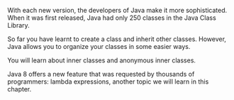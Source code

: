 With each new version, the developers of Java make it more sophisticated.
When it was first released, Java had only 250 classes in the Java Class Library.

So far you have learnt to create a class and inherit other classes. However, Java
allows you to organize your classes in some easier ways.

You will learn about inner classes and anonymous inner classes.

Java 8 offers a new feature that was requested by thousands of programmers:
lambda expressions, another topic we will learn in this chapter.